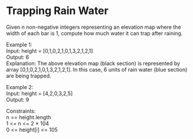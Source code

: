 # Trapping Rain Water
Given n non-negative integers representing an elevation map where the width of each bar is 1, compute how much water it can trap after raining.  

Example 1:  
Input: height = [0,1,0,2,1,0,1,3,2,1,2,1]  
Output: 6  
Explanation: The above elevation map (black section) is represented by array [0,1,0,2,1,0,1,3,2,1,2,1]. In this case, 6 units of rain water (blue section) are being trapped.  

Example 2:  
Input: height = [4,2,0,3,2,5]  
Output: 9  

Constraints:  
n == height.length  
1 <= n <= 2 * 104  
0 <= height[i] <= 105  
